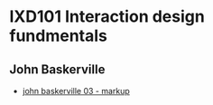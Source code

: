 IXD101 Interaction design fundmentals 
=====================================

John Baskerville
----------------

- [john baskerville 03 - markup](https://deirbhilekennedy.github.io/baskerville3.html)